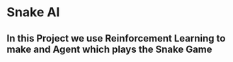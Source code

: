 # Snake AI
## In this Project we use Reinforcement Learning to make and Agent which plays the Snake Game
